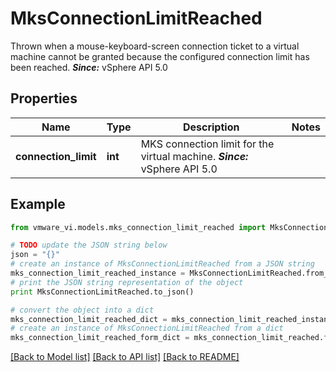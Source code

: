 # MksConnectionLimitReached

Thrown when a mouse-keyboard-screen connection ticket to a virtual machine cannot be granted because the configured connection limit has been reached.  ***Since:*** vSphere API 5.0 

## Properties
Name | Type | Description | Notes
------------ | ------------- | ------------- | -------------
**connection_limit** | **int** | MKS connection limit for the virtual machine.  ***Since:*** vSphere API 5.0  | 

## Example

```python
from vmware_vi.models.mks_connection_limit_reached import MksConnectionLimitReached

# TODO update the JSON string below
json = "{}"
# create an instance of MksConnectionLimitReached from a JSON string
mks_connection_limit_reached_instance = MksConnectionLimitReached.from_json(json)
# print the JSON string representation of the object
print MksConnectionLimitReached.to_json()

# convert the object into a dict
mks_connection_limit_reached_dict = mks_connection_limit_reached_instance.to_dict()
# create an instance of MksConnectionLimitReached from a dict
mks_connection_limit_reached_form_dict = mks_connection_limit_reached.from_dict(mks_connection_limit_reached_dict)
```
[[Back to Model list]](../README.md#documentation-for-models) [[Back to API list]](../README.md#documentation-for-api-endpoints) [[Back to README]](../README.md)


